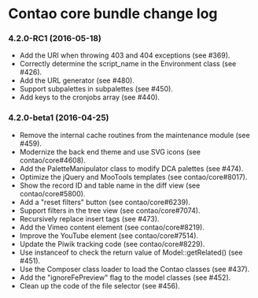 # Contao core bundle change log

### 4.2.0-RC1 (2016-05-18)

 * Add the URI when throwing 403 and 404 exceptions (see #369).
 * Correctly determine the script_name in the Environment class (see #426).
 * Add the URL generator (see #480).
 * Support subpalettes in subpalettes (see #450).
 * Add keys to the cronjobs array (see #440).

### 4.2.0-beta1 (2016-04-25)

 * Remove the internal cache routines from the maintenance module (see #459).
 * Modernize the back end theme and use SVG icons (see contao/core#4608).
 * Add the PaletteManipulator class to modify DCA palettes (see #474).
 * Optimize the jQuery and MooTools templates (see contao/core#8017).
 * Show the record ID and table name in the diff view (see contao/core#5800).
 * Add a "reset filters" button (see contao/core#6239).
 * Support filters in the tree view (see contao/core#7074).
 * Recursively replace insert tags (see #473).
 * Add the Vimeo content element (see contao/core#8219).
 * Improve the YouTube element (see contao/core#7514).
 * Update the Piwik tracking code (see contao/core#8229).
 * Use instanceof to check the return value of Model::getRelated() (see #451).
 * Use the Composer class loader to load the Contao classes (see #437).
 * Add the "ignoreFePreview" flag to the model classes (see #452).
 * Clean up the code of the file selector (see #456).
